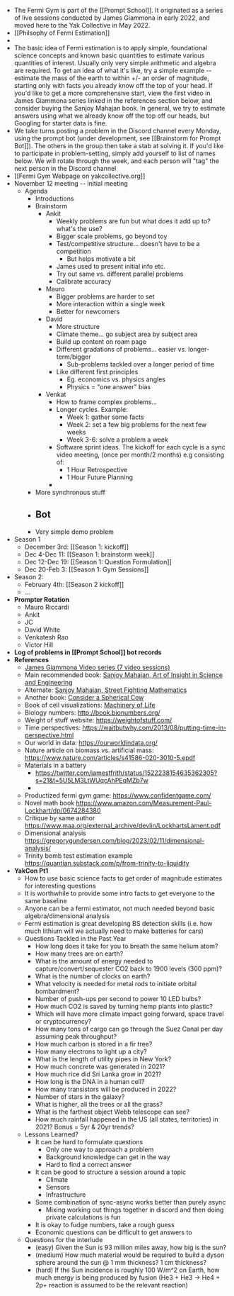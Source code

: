 - The Fermi Gym is part of the [[Prompt School]]. It originated as a series of live sessions conducted by James Giammona in early 2022, and moved here to the Yak Collective in May 2022.
- [[Philsophy of Fermi Estimation]]
- 
- The basic idea of Fermi estimation is to apply simple, foundational science concepts and known basic quantities to estimate various quantities of interest. Usually only very simple arithmetic and algebra are required. To get an idea of what it's like, try a simple example -- estimate the mass of the earth to within +/- an order of magnitude, starting only with facts you already know off the top of your head. If you'd like to get a more comprehensive start, view the first video in James Giammona series linked in the references section below, and consider buying the Sanjoy Mahajan book. In general, we try to estimate answers using what we already know off the top off our heads, but Googling for starter data is fine. 
- We take turns posting a problem in the Discord channel every Monday, using the prompt bot (under development, see [[Brainstorm for Prompt Bot]]). The others in the group then take a stab at solving it. If you'd like to participate in problem-setting, simply add yourself to list of names below.  We will rotate through the week, and each person will "tag" the next person in the Discord channel
- [[Fermi Gym Webpage on yakcollective.org]]
- November 12 meeting -- initial meeting
    - Agenda
        - Introductions
        - Brainstorm
            - Ankit
                - Weekly problems are fun but what does it add up to? what's the use?
                - Bigger scale problems, go beyond toy
                - Test/competitive structure... doesn't have to be a competition
                    - But helps motivate a bit
                - James used to present initial info etc.
                - Try out same vs. different parallel problems
                - Calibrate accuracy
            - Mauro
                - Bigger problems are harder to set
                - More interaction within a single week
                - Better for newcomers
            - David
                - More structure
                - Climate theme... go subject area by subject area
                - Build up content on roam page
                - Different gradations of problems... easier vs. longer-term/bigger
                    - Sub-problems tackled over a longer period of time
                - Like different first principles
                    - Eg. economics vs. physics angles
                    - Physics = "one answer" bias
            - Venkat
                - How to frame complex problems... 
                - Longer cycles. Example:
                    - Week 1: gather some facts
                    - Week 2: set a few big problems for the next few weeks
                    - Week 3-6: solve a problem a week 
                - Software sprint ideas. The kickoff for each cycle is a sync video meeting, (once per month/2 months) e.g consisting of:
                    - 1 Hour Retrospective
                    - 1 Hour Future Planning
                - 
        - More synchronous stuff
        - Bot
            - 
        - Very simple demo problem
- Season 1
    - December 3rd: [[Season 1: kickoff]]
    - Dec 4-Dec 11: [[Season 1: brainstorm week]]
    - Dec 12-Dec 19: [[Season 1: Question Formulation]]
    - Dec 20-Feb 3: [[Season 1: Gym Sessions]]
- Season 2:
    - February 4th: [[Season 2 kickoff]] 
    - ...
- **Prompter Rotation**
    - Mauro Riccardi
    - Ankit
    - JC
    - David White
    - Venkatesh Rao
    - Victor Hill
- **Log of problems in [[Prompt School]] bot records**
- **References**
    - [James Giammona Video series (7 video sessions)](https://www.youtube.com/results?search_query=james+giammona)
    - Main recommended book: [Sanjoy Mahajan, Art of Insight in Science and Engineering](https://www.amazon.com/Art-Insight-Science-Engineering-Complexity/dp/0262526549/)
    - Alternate: [Sanjoy Mahajan, Street Fighting Mathematics](https://www.amazon.com/Street-Fighting-Mathematics-Educated-Guessing-Opportunistic/dp/026251429X/)
    - Another book: [Consider a Spherical Cow](https://www.amazon.com/Consider-Spherical-Cow-Environmental-Problem/dp/093570258X)
    - Book of cell visualizations: [Machinery of Life](https://ccsb.scripps.edu/goodsell/machinery-of-life/)
    - Biology numbers: http://book.bionumbers.org/
    - Weight of stuff website: https://weightofstuff.com/
    - Time perspectives: https://waitbutwhy.com/2013/08/putting-time-in-perspective.html
    - Our world in data: https://ourworldindata.org/
    - Nature article on biomass vs. artificial mass: https://www.nature.com/articles/s41586-020-3010-5.epdf
    - Materials in a battery 
        - https://twitter.com/jamestfrith/status/1522238154635362305?s=21&t=5U5LM3LtWUqcAhPEqMZb7w
        - 
    - Productized fermi gym game: https://www.confidentgame.com/
    - Novel math book https://www.amazon.com/Measurement-Paul-Lockhart/dp/0674284380
    - Critique by same author https://www.maa.org/external_archive/devlin/LockhartsLament.pdf
    - Dimensional analysis https://gregorygundersen.com/blog/2023/02/11/dimensional-analysis/
    - Trinity bomb test estimation example https://quantian.substack.com/p/from-trinity-to-liquidity
- **YakCon Pt1**
    - How to use basic science facts to get order of magnitude estimates for interesting questions
    - It is worthwhile to provide some intro facts to get everyone to the same baseline
    - Anyone can be a fermi estimator, not much needed beyond basic algebra/dimensional analysis
    - Fermi estimation is great developing BS detection skills (i.e. how much lithium will we actually need to make batteries for cars)
    - Questions Tackled in the Past Year
        - How long does it take for you to breath the same helium atom?
        - How many trees are on earth?
        - What is the amount of energy needed to capture/convert/sequester CO2 back to 1900 levels (300 ppm)?
        - What is the number of clocks on earth?
        - What velocity is needed for metal rods to initiate orbital bombardment?
        - Number of push-ups per second to power 10 LED bulbs?
        - How much CO2 is saved by turning hemp plants into plastic?
        - Which will have more climate impact going forward, space travel or cryptocurrency?
        - How many tons of cargo can go through the Suez Canal per day assuming peak throughput?
        - How much carbon is stored in a fir tree?
        - How many electrons to light up a city?
        - What is the length of utility pipes in New York?
        - How much concrete was generated in 2021?
        - How much rice did Sri Lanka grow in 2021?
        - How long is the DNA in a human cell?
        - How many transistors will be produced in 2022?
        - Number of stars in the galaxy?
        - What is higher, all the trees or all the grass?
        - What is the farthest object Webb telescope can see?
        - How much rainfall happened in the US (all states, territories) in 2021? Bonus = 5yr & 20yr trends?
    - Lessons Learned?
        - It can be hard to formulate questions
            - Only one way to approach a problem
            - Background knowledge can get in the way
            - Hard to find a correct answer
        - It can be good to structure a session around a topic
            - Climate
            - Sensors
            - Infrastructure
        - Some combination of sync-async works better than purely async
            - Mixing working out things together in discord and then doing private calculations is fun
        - It is okay to fudge numbers, take a rough guess
        - Economic questions can be difficult to get answers to
    - Questions for the interlude
        - (easy) Given the Sun is 93 million miles away, how big is the sun?
        - (medium) How much material would be required to build a dyson sphere around the sun @ 1 mm thickness? 1 cm thickness?
        - (hard) If the Sun incidence is roughly 100 W/m^2 on Earth, how much energy is being produced by fusion (He3 + He3 -> He4 + 2p+ reaction is assumed to be the relevant reaction)
